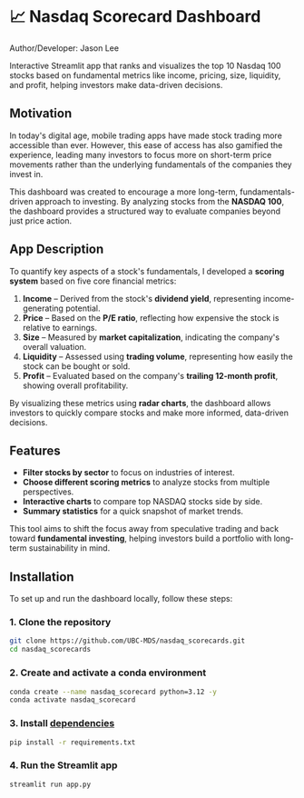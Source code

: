 # 📈 Nasdaq Scorecard Dashboard  
Author/Developer: Jason Lee

Interactive Streamlit app that ranks and visualizes the top 10 Nasdaq 100 stocks based on fundamental metrics like income, pricing, size, liquidity, and profit, helping investors make data-driven decisions.

## Motivation  

In today's digital age, mobile trading apps have made stock trading more accessible than ever. However, this ease of access has also gamified the experience, leading many investors to focus more on short-term price movements rather than the underlying fundamentals of the companies they invest in.  

This dashboard was created to encourage a more long-term, fundamentals-driven approach to investing. By analyzing stocks from the **NASDAQ 100**, the dashboard provides a structured way to evaluate companies beyond just price action.  

## App Description

To quantify key aspects of a stock's fundamentals, I developed a **scoring system** based on five core financial metrics:  

1. **Income** – Derived from the stock's **dividend yield**, representing income-generating potential.  
2. **Price** – Based on the **P/E ratio**, reflecting how expensive the stock is relative to earnings.  
3. **Size** – Measured by **market capitalization**, indicating the company's overall valuation.  
4. **Liquidity** – Assessed using **trading volume**, representing how easily the stock can be bought or sold.  
5. **Profit** – Evaluated based on the company's **trailing 12-month profit**, showing overall profitability.  

By visualizing these metrics using **radar charts**, the dashboard allows investors to quickly compare stocks and make more informed, data-driven decisions.  

## Features  

- **Filter stocks by sector** to focus on industries of interest.  
- **Choose different scoring metrics** to analyze stocks from multiple perspectives.  
- **Interactive charts** to compare top NASDAQ stocks side by side.  
- **Summary statistics** for a quick snapshot of market trends.  

This tool aims to shift the focus away from speculative trading and back toward **fundamental investing**, helping investors build a portfolio with long-term sustainability in mind. 

## Installation  

To set up and run the dashboard locally, follow these steps:  

### 1. Clone the repository  
```bash
git clone https://github.com/UBC-MDS/nasdaq_scorecards.git
cd nasdaq_scorecards
```
### 2. Create and activate a conda environment 
```bash
conda create --name nasdaq_scorecard python=3.12 -y
conda activate nasdaq_scorecard
```

### 3. Install [dependencies](https://github.com/UBC-MDS/nasdaq_scorecards/blob/main/requirements.txt)
```bash
pip install -r requirements.txt
```

### 4. Run the Streamlit app
```bash
streamlit run app.py
```
 


